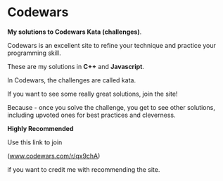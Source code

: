 # Codewars
**My solutions to Codewars Kata (challenges)**.

Codewars is an excellent site to refine your technique and practice your programming skill.

These are my solutions in **C++** and **Javascript**.

In Codewars, the challenges are called kata.

If you want to see some really great solutions, join the site!

Because - once you solve the challenge, you get to see other solutions, including upvoted ones for best practices and cleverness.

**Highly Recommended**

Use this link to join

(www.codewars.com/r/qx9chA)

if you want to credit me with recommending the site.



